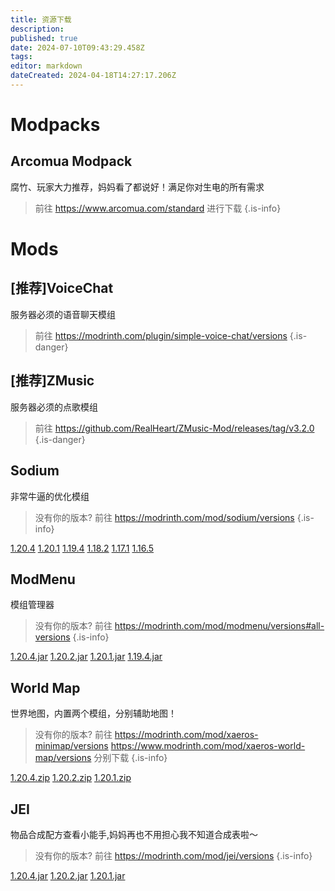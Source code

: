 ```yaml
---
title: 资源下载
description: 
published: true
date: 2024-07-10T09:43:29.458Z
tags: 
editor: markdown
dateCreated: 2024-04-18T14:27:17.206Z
---
```


# Modpacks
## Arcomua Modpack
腐竹、玩家大力推荐，妈妈看了都说好！满足你对生电的所有需求
> 前往 https://www.arcomua.com/standard
进行下载
{.is-info}

# Mods
## [推荐]VoiceChat
服务器必须的语音聊天模组

> 前往 https://modrinth.com/plugin/simple-voice-chat/versions
{.is-danger}

## [推荐]ZMusic
服务器必须的点歌模组

> 前往 https://github.com/RealHeart/ZMusic-Mod/releases/tag/v3.2.0
{.is-danger}


## Sodium
非常牛逼的优化模组
> 没有你的版本? 前往 https://modrinth.com/mod/sodium/versions
{.is-info}

[1.20.4](/sodium-fabric-0.5.8+mc1.20.4.jar)
[1.20.1](/sodium-fabric-0.5.8+mc1.20.1.jar)
[1.19.4](/sodium-fabric-mc1.19.4-0.4.10+build.24.jar)
[1.18.2](/sodium-fabric-mc1.18.2-0.4.1+build.15.jar)
[1.17.1](/sodium-fabric-mc1.17.1-0.3.4+build.13.jar)
[1.16.5](/sodium-fabric-mc1.16.5-0.2.0+build.4_(1).jar)

## ModMenu
模组管理器
> 没有你的版本? 前往 https://modrinth.com/mod/modmenu/versions#all-versions
{.is-info}

[1.20.4.jar](/1.20.4.jar)
[1.20.2.jar](/1.20.2.jar)
[1.20.1.jar](/1.20.1.jar)
[1.19.4.jar](/1.19.4.jar)

## World Map
世界地图，内置两个模组，分别辅助地图！
> 没有你的版本? 前往 
https://modrinth.com/mod/xaeros-minimap/versions
https://www.modrinth.com/mod/xaeros-world-map/versions
分别下载
{.is-info}

[1.20.4.zip](/worldmap/1.20.4.zip)
[1.20.2.zip](/worldmap/1.20.2.zip)
[1.20.1.zip](/worldmap/1.20.1.zip)

## JEI
物品合成配方查看小能手,妈妈再也不用担心我不知道合成表啦～
> 没有你的版本? 前往 https://modrinth.com/mod/jei/versions
{.is-info}

[1.20.4.jar](/jei-1.20.4-fabric-17.3.0.48.jar)
[1.20.2.jar](/jei-1.20.2-fabric-16.0.0.2.jar)
[1.20.1.jar](/jei-1.20.1-fabric-15.3.0.4.jar)


